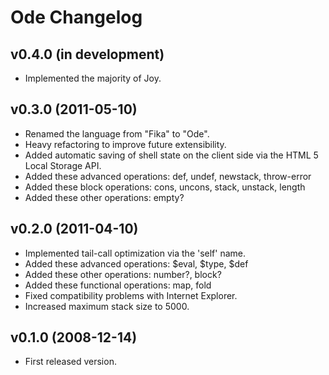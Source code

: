 Ode Changelog
=============

v0.4.0 (in development)
-----------------------

* Implemented the majority of Joy.

v0.3.0 (2011-05-10)
-------------------

* Renamed the language from "Fika" to "Ode".
* Heavy refactoring to improve future extensibility.
* Added automatic saving of shell state on the client side via the HTML 5 Local Storage API.
* Added these advanced operations: def, undef, newstack, throw-error
* Added these block operations: cons, uncons, stack, unstack, length
* Added these other operations: empty?

v0.2.0 (2011-04-10)
-------------------

* Implemented tail-call optimization via the 'self' name.
* Added these advanced operations: $eval, $type, $def
* Added these other operations: number?, block?
* Added these functional operations: map, fold
* Fixed compatibility problems with Internet Explorer.
* Increased maximum stack size to 5000.

v0.1.0 (2008-12-14)
-------------------

* First released version.